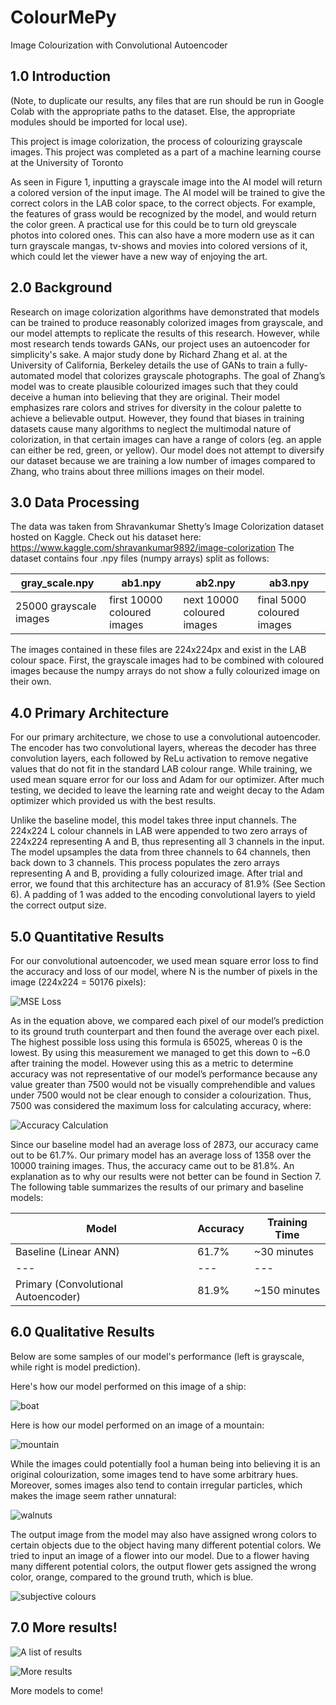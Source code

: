# ColourMePy
Image Colourization with Convolutional Autoencoder

## 1.0 Introduction

(Note, to duplicate our results, any files that are run should be run in Google Colab with the appropriate paths to the dataset. Else, the appropriate modules should be imported for local use).

This project is image colorization, the process of colourizing grayscale images. This project was completed as a part of a machine learning course at the University of Toronto

As seen in Figure 1, inputting a grayscale image into the AI model will return a colored version of the input image. The AI model will be trained to give the correct colors in the LAB color space, to the correct objects. For example, the features of grass would be recognized by the model, and would return the color green. A practical use for this could be to turn old greyscale photos into colored ones. This can also have a more modern use as it can turn grayscale mangas, tv-shows and movies into colored versions of it, which could let the viewer have a new way of enjoying the art.

## 2.0 Background
Research on image colorization algorithms have demonstrated that models can be trained to produce reasonably colorized images from grayscale, and our model attempts to replicate the results of this research. However, while most research tends towards GANs, our project uses an autoencoder for simplicity's sake. A major study done by Richard Zhang et al. at the University of California, Berkeley details the use of GANs to train a fully-automated model that colorizes grayscale photographs. The goal of Zhang’s model was to create plausible colourized images such that they could deceive a human into believing that they are original. Their model emphasizes rare colors and strives for diversity in the colour palette to achieve a believable output. However, they found that biases in training datasets cause many algorithms to neglect the multimodal nature of colorization, in that certain images can have a range of colors (eg. an apple can either be red, green, or yellow). Our model does not attempt to diversify our dataset because we are training a low number of images compared to Zhang, who trains about three millions images on their model.

## 3.0 Data Processing
The data was taken from Shravankumar Shetty’s Image Colorization dataset hosted on Kaggle. Check out his dataset here: https://www.kaggle.com/shravankumar9892/image-colorization  The dataset contains four .npy files (numpy arrays) split as follows:


gray_scale.npy | ab1.npy | ab2.npy | ab3.npy
--- | --- | --- | --- 
25000 grayscale images | first 10000 coloured images | next 10000 coloured images | final 5000 coloured images

The images contained in these files are 224x224px and exist in the LAB colour space. First, the grayscale images had to be combined with coloured images because the numpy arrays do not show a fully colourized image on their own.

## 4.0 Primary Architecture
For our primary architecture, we chose to use a convolutional autoencoder. The encoder has two convolutional layers, whereas the decoder has three convolution layers, each followed by ReLu activation to remove negative values that do not fit in the standard LAB colour range. While training, we used mean square error for our loss and Adam for our optimizer. After much testing, we decided to leave the learning rate and weight decay to the Adam optimizer which provided us with the best results.

Unlike the baseline model, this model takes three input channels. The 224x224 L colour channels in LAB were appended to two zero arrays of 224x224 representing A and B, thus representing all 3 channels in the input. The model upsamples the data from three channels to 64 channels, then back down to 3 channels. This process populates the zero arrays representing A and B, providing a fully colourized image. After trial and error, we found that this architecture has an accuracy of 81.9% (See Section 6). A padding of 1 was added to the encoding convolutional layers to yield the correct output size. 

## 5.0 Quantitative Results
For our convolutional autoencoder, we used mean square error loss to find the accuracy and loss of our model, where N is the number of pixels in the image (224x224 = 50176 pixels):

![MSE Loss](https://user-images.githubusercontent.com/61393006/90329818-d707c600-df75-11ea-95dd-284cfd83c30e.png)

As in the equation above, we compared each pixel of our model’s prediction to its ground truth counterpart and then found the average over each pixel. The highest possible loss using this formula is 65025, whereas 0 is the lowest. By using this measurement we managed to get this down to ~6.0 after training the model. However using this as a metric to determine accuracy was not representative of our model’s performance because any value greater than 7500 would not be visually comprehendible and values under 7500 would not be clear enough to consider a colourization. Thus, 7500 was considered the maximum loss for calculating accuracy, where:

![Accuracy Calculation](https://user-images.githubusercontent.com/61393006/90329839-f7378500-df75-11ea-949c-29749d576bfe.png)

Since our baseline model had an average loss of 2873, our accuracy came out to be 61.7%. Our primary model has an average loss of 1358 over the 10000 training images. Thus, the accuracy came out to be 81.8%. An explanation as to why our results were not better can be found in Section 7. The following table summarizes the results of our primary and baseline models: 

Model | Accuracy | Training Time
--- | --- | ---
Baseline (Linear ANN) | 61.7% | ~30 minutes
--- | --- | ---
Primary (Convolutional Autoencoder) | 81.9% | ~150 minutes


## 6.0 Qualitative Results

Below are some samples of our model's performance (left is grayscale, while right is model prediction).

Here's how our model performed on this image of a ship:

![boat](https://user-images.githubusercontent.com/61393006/90329910-a4aa9880-df76-11ea-86c4-083125b7a37c.png)

Here is how our model performed on an image of a mountain:

![mountain](https://user-images.githubusercontent.com/61393006/90329911-a70cf280-df76-11ea-98c3-1084519290da.png)

While the images could potentially fool a human being into believing it is an original colourization, some images tend to have some arbitrary hues. Moreover, somes images also tend to contain irregular particles, which makes the image seem rather unnatural:

![walnuts](https://user-images.githubusercontent.com/61393006/90329936-f18e6f00-df76-11ea-8530-d358298c35ac.png)

The output image from the model may also have assigned wrong colors to certain objects due to the object having many different potential colors. We tried to input an image of a flower into our model. Due to a flower having many different potential colors, the output flower gets assigned the wrong color, orange,  compared to the ground truth, which is blue.

![subjective colours](https://user-images.githubusercontent.com/61393006/90329943-066b0280-df77-11ea-83ba-3d88159ea232.png)

## 7.0 More results!

![A list of results](https://user-images.githubusercontent.com/61393006/90329976-5ea20480-df77-11ea-8363-abc9de63523b.png)

![More results](https://user-images.githubusercontent.com/61393006/90329983-6bbef380-df77-11ea-983e-a5e22072b105.png)

More models to come!

